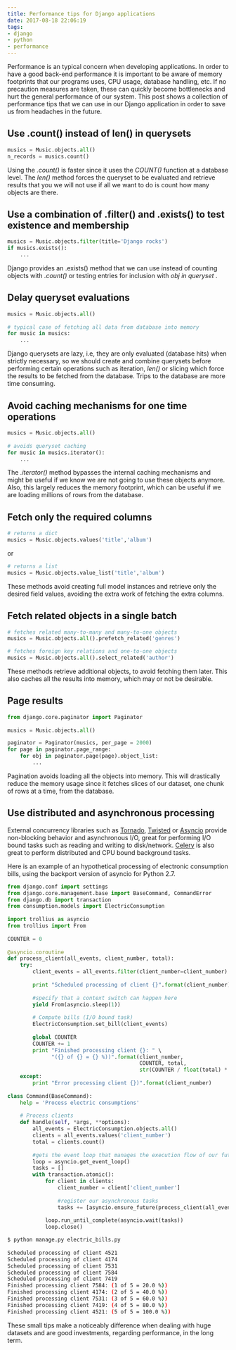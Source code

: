 ```yaml
---
title: Performance tips for Django applications
date: 2017-08-18 22:06:19
tags:
- django
- python
- performance
---
```


Performance is an typical concern when developing applications. In order to have a good back-end performance it is important to be aware of memory footprints that our programs uses, CPU usage, database handling, etc. If no precaution measures are taken, these can quickly become bottlenecks and hurt the general performance of our system. This post shows a collection of performance tips that we can use in our Django application in order to save us from headaches in the future.

## Use .count() instead of len() in querysets

```python
musics = Music.objects.all()
n_records = musics.count()
```

Using the *.count()* is faster since it uses the *COUNT()* function at a database level. The *len()* method forces the queryset to be evaluated and retrieve results that you we will not use if all we want to do is count how many objects are there.

## Use a combination of .filter() and .exists() to test existence and membership  

```python
musics = Music.objects.filter(title='Django rocks')
if musics.exists():
    ...
```

Django provides an .exists() method that we can use instead of counting objects with *.count()* or testing entries for inclusion with *obj in queryset* .

## Delay queryset evaluations

```python
musics = Music.objects.all()
 
# typical case of fetching all data from database into memory
for music in musics:
    ...
```

Django querysets are lazy, i.e, they are only evaluated (database hits) when strictly necessary, so we should create and combine querysets before performing certain operations such as iteration, *len()* or slicing which force the results to be fetched from the database. Trips to the database are more time consuming.

## Avoid caching mechanisms for one time operations

```python
musics = Music.objects.all()
 
# avoids queryset caching
for music in musics.iterator():
    ...
```

The *.iterator()* method bypasses the internal caching mechanisms and might be useful if we know we are not going to use these objects anymore. Also, this largely reduces the memory footprint, which can be useful if we are loading millions of rows from the database.

## Fetch only the required columns

```python
# returns a dict
musics = Music.objects.values('title','album')
```

or 

```python
# returns a list
musics = Music.objects.value_list('title','album')
```

These methods avoid creating full model instances and retrieve only the desired field values, avoiding the extra work of fetching the extra columns.

## Fetch related objects in a single batch

```python
# fetches related many-to-many and many-to-one objects
musics = Music.objects.all().prefetch_related('genres')
```

```python
# fetches foreign key relations and one-to-one objects
musics = Music.objects.all().select_related('author')
```

These methods retrieve additional objects, to avoid fetching them later. This also caches all the results into memory, which may or not be desirable.

## Page results

```python
from django.core.paginator import Paginator
 
musics = Music.objects.all()

paginator = Paginator(musics, per_page = 2000)
for page in paginator.page_range:
    for obj in paginator.page(page).object_list:
    	...
```

Pagination avoids loading all the objects into memory. This will drastically reduce the memory usage since it fetches slices of our dataset, one chunk of rows at a time, from the database.


## Use distributed and asynchronous processing

External concurrency libraries such as [Tornado](http://www.tornadoweb.org/en/stable/), [Twisted](https://twistedmatrix.com/trac/) or [Asyncio](https://docs.python.org/3/library/asyncio.html) provide non-blocking behavior and asynchronous I/O, great for performing I/O bound tasks such as reading and writing to disk/network. [Celery](http://www.celeryproject.org/) is also great to perform distributed and CPU bound background tasks.

Here is an example of an hypothetical processing of electronic consumption bills, using the backport version of asyncio for Python 2.7.


```python
from django.conf import settings
from django.core.management.base import BaseCommand, CommandError
from django.db import transaction
from consumption.models import ElectricConsumption
 
import trollius as asyncio
from trollius import From
 
COUNTER = 0
 
@asyncio.coroutine
def process_client(all_events, client_number, total):
    try:
        client_events = all_events.filter(client_number=client_number).order_by('timestamp')
 
        print "Scheduled processing of client {}".format(client_number)
 		
        #specify that a context switch can happen here
        yield From(asyncio.sleep(1))
 
        # Compute bills (I/O bound task)
        ElectricConsumption.set_bill(client_events)
 
        global COUNTER
        COUNTER += 1
        print "Finished processing client {}: " \
              "({} of {} = {} %))".format(client_number,
                                          COUNTER, total,
                                          str(COUNTER / float(total) * 100))
    except:
        print "Error processing client {})".format(client_number)
 
class Command(BaseCommand):
    help = 'Process electric consumptions'
 
    # Process clients
    def handle(self, *args, **options):
        all_events = ElectricConsumption.objects.all()
        clients = all_events.values('client_number')
        total = clients.count()
			
        #gets the event loop that manages the execution flow of our future tasks
        loop = asyncio.get_event_loop()
        tasks = []
        with transaction.atomic():
            for client in clients:
                client_number = client['client_number']
 
                #register our asynchronous tasks
                tasks += [asyncio.ensure_future(process_client(all_events, client_number, total))]
					
            loop.run_until_complete(asyncio.wait(tasks))
            loop.close()
```

```bash
$ python manage.py electric_bills.py
 
Scheduled processing of client 4521
Scheduled processing of client 4174
Scheduled processing of client 7531
Scheduled processing of client 7584
Scheduled processing of client 7419
Finished processing client 7584: (1 of 5 = 20.0 %))
Finished processing client 4174: (2 of 5 = 40.0 %))
Finished processing client 7531: (3 of 5 = 60.0 %))
Finished processing client 7419: (4 of 5 = 80.0 %))
Finished processing client 4521: (5 of 5 = 100.0 %))
```

These small tips make a noticeably difference when dealing with huge datasets and are good investments, regarding performance, in the long term. 
